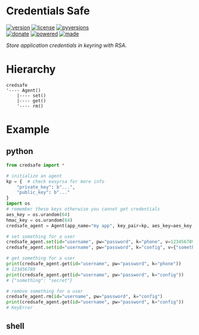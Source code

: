 # Credentials Safe

<badges>[![version](https://img.shields.io/pypi/v/credsafe.svg)](https://pypi.org/project/credsafe/)
[![license](https://img.shields.io/pypi/l/credsafe.svg)](https://pypi.org/project/credsafe/)
[![pyversions](https://img.shields.io/pypi/pyversions/credsafe.svg)](https://pypi.org/project/credsafe/)  
[![donate](https://img.shields.io/badge/Donate-Paypal-0070ba.svg)](https://paypal.me/foxe6)
[![powered](https://img.shields.io/badge/Powered%20by-UTF8-red.svg)](https://paypal.me/foxe6)
[![made](https://img.shields.io/badge/Made%20with-PyCharm-red.svg)](https://paypal.me/foxe6)
</badges>

<i>Store application credentials in keyring with RSA.</i>

# Hierarchy

```
credsafe
'---- Agent()
    |---- set()
    |---- get()
    '---- rm()
```

# Example

## python
```python
from credsafe import *

# initialize an agent
kp = {  # check easyrsa for more info
    "private_key": b"...",
    "public_key": b"..."
}
import os
# remember these keys otherwise you cannot get credentials
aes_key = os.urandom(64)
hmac_key = os.urandom(64)
credsafe_agent = Agent(app_name="my app", key_pair=kp, aes_key=aes_key, hmac_key=hmac_key)

# set something for a user
credsafe_agent.set(id="username", pw="password", k="phone", v=123456789)
credsafe_agent.set(id="username", pw="password", k="config", v={"something": "secret"})

# get something for a user
print(credsafe_agent.get(id="username", pw="password", k="phone"))
# 123456789
print(credsafe_agent.get(id="username", pw="password", k="config"))
# {"something": "secret"}

# remove something for a user
credsafe_agent.rm(id="username", pw="password", k="config")
print(credsafe_agent.get(id="username", pw="password", k="config"))
# KeyError
```

## shell
```shell script

```